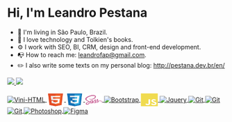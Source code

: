 # Hi, I'm Leandro Pestana
* :house_with_garden: I'm living in São Paulo, Brazil.
* :smiling_face_with_three_hearts:	 I love technology and Tolkien's books.
* :gear:  I work with SEO, BI, CRM, design and front-end development.
* :mailbox_with_no_mail: How to reach me: leandrofap@gmail.com.
* :pencil2: I also write some texts on my personal blog: http://pestana.dev.br/en/

<div align="left">
  <a href="https://github.com/leandro-pestana">
  <img height="160em" src="https://github-readme-stats.vercel.app/api?username=leandro-pestana&show_icons=true&theme=dark&include_all_commits=true&count_private=true"/>
  <img height="160em" src="https://github-readme-stats.vercel.app/api/top-langs/?username=leandro-pestana&layout=compact&langs_count=7&theme=dark"/>
</div>



 <div style="display: inline_block"><br>
     <img align="center" alt="Vini-HTML" height="30" width="40" src="https://cdn.jsdelivr.net/gh/devicons/devicon/icons/azure/azure-original.svg">
     <img align="center" alt="Vini-HTML" height="30" width="40" src="https://raw.githubusercontent.com/devicons/devicon/master/icons/html5/html5-original.svg">
     <img align="center" alt="Vini-CSS" height="30" width="40" src="https://raw.githubusercontent.com/devicons/devicon/master/icons/css3/css3-original.svg">
     <img align="center" alt="SASS" height="30" width="40" src="https://raw.githubusercontent.com/devicons/devicon/master/icons/sass/sass-original.svg" />
   <img align="center" alt="Bootstrap" height="30" width="40" src="https://cdn.jsdelivr.net/npm/devicon-2.2@2.2.0/icons/bootstrap/bootstrap-plain.svg"/>
    <img align="center" alt="JavaScript" height="30" width="40" src="https://raw.githubusercontent.com/devicons/devicon/master/icons/javascript/javascript-plain.svg">
  <img align="center" alt="Jquery" height="30" width="40" src="https://cdn.jsdelivr.net/gh/devicons/devicon/icons/mysql/mysql-original.svg">
   <img align="center" alt="Git" height="30" width="40" src="https://cdn.jsdelivr.net/npm/devicon-2.2@2.2.0/icons/git/git-original.svg">
    <img align="center" alt="Git" height="30" width="40" src="https://cdn.jsdelivr.net/gh/devicons/devicon/icons/wordpress/wordpress-plain.svg">
    
   <img align="center" alt="Git" height="30" width="40" src="https://cdn.jsdelivr.net/gh/devicons/devicon/icons/salesforce/salesforce-original.svg"/>
    <img align="center" alt="Photoshop" height="30" width="40" src="https://cdn.jsdelivr.net/gh/devicons/devicon/icons/photoshop/photoshop-plain.svg" />
        <img align="center" alt="Figma" height="30" width="40" src="https://camo.githubusercontent.com/ed93c2b000a76ceaad1503e7eb9356591b885227e82a36a005b9d3498b303ba5/68747470733a2f2f7777772e766563746f726c6f676f2e7a6f6e652f6c6f676f732f6669676d612f6669676d612d69636f6e2e737667" />
  </div>
